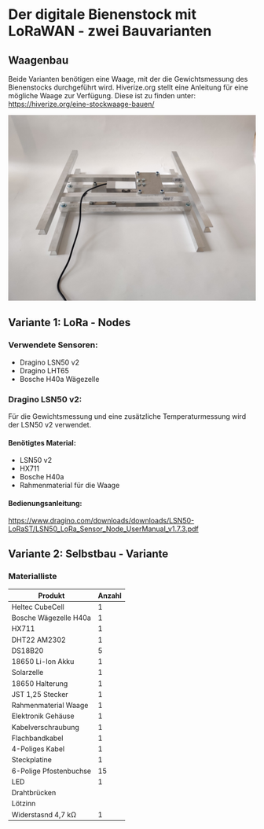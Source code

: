 # Der digitale Bienenstock mit LoRaWAN - zwei Bauvarianten

## Waagenbau
Beide Varianten benötigen eine Waage, mit der die Gewichtsmessung des Bienenstocks durchgeführt wird.
Hiverize.org stellt eine Anleitung für eine mögliche Waage zur Verfügung.
Diese ist zu finden unter:
https://hiverize.org/eine-stockwaage-bauen/

![Waage](https://github.com/items-gmbh/digitaler-Bienenstock/blob/main/Abbildungen/Waage.jpg)

## Variante 1: LoRa - Nodes

### Verwendete Sensoren:
* Dragino LSN50 v2
* Dragino LHT65
* Bosche H40a Wägezelle

### Dragino LSN50 v2:
Für die Gewichtsmessung und eine zusätzliche Temperaturmessung wird der LSN50 v2 verwendet.
#### Benötigtes Material:
* LSN50 v2
* HX711
* Bosche H40a 
* Rahmenmaterial für die Waage


#### Bedienungsanleitung:
https://www.dragino.com/downloads/downloads/LSN50-LoRaST/LSN50_LoRa_Sensor_Node_UserManual_v1.7.3.pdf

## Variante 2: Selbstbau - Variante
### Materialliste

Produkt         | Anzahl
----------------|-------
Heltec CubeCell | 1
Bosche Wägezelle H40a | 1
HX711 | 1
DHT22 AM2302 | 1
DS18B20 | 5
18650 Li-Ion Akku | 1
Solarzelle | 1
18650 Halterung | 1
JST 1,25 Stecker | 1
Rahmenmaterial Waage | 1
Elektronik Gehäuse | 1
Kabelverschraubung | 1
Flachbandkabel | 1
4-Poliges Kabel | 1
Steckplatine | 1
6-Polige Pfostenbuchse | 15
LED | 1
Drahtbrücken |
Lötzinn|
Widerstasnd 4,7 kΩ | 1
